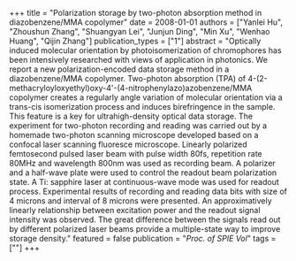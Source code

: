 +++
title = "Polarization storage by two-photon absorption method in diazobenzene/MMA copolymer"
date = 2008-01-01
authors = ["Yanlei Hu", "Zhoushun Zhang", "Shuangyan Lei", "Junjun Ding", "Min Xu", "Wenhao Huang", "Qijin Zhang"]
publication_types = ["1"]
abstract = "Optically induced molecular orientation by photoisomerization of chromophores has been intensively researched with views of application in photonics. We report a new polarization-encoded data storage method in a diazobenzene/MMA copolymer. Two-photon absorption (TPA) of 4-(2-methacryloyloxyethyl)oxy-4'-(4-nitrophenylazo)azobenzene/MMA copolymer creates a regularly angle variation of molecular orientation via a trans-cis isomerization process and induces birefringence in the sample. This feature is a key for ultrahigh-density optical data storage. The experiment for two-photon recording and reading was carried out by a homemade two-photon scanning microscope developed based on a confocal laser scanning fluoresce microscope. Linearly polarized femtosecond pulsed laser beam with pulse width 80fs, repetition rate 80MHz and wavelength 800nm was used as recording beam. A polarizer and a half-wave plate were used to control the readout beam polarization state. A Ti: sapphire laser at continuous-wave mode was used for readout process. Experimental results of recording and reading data bits with size of 4 microns and interval of 8 microns were presented. An approximatively linearly relationship between excitation power and the readout signal intensity was observed. The great difference between the signals read out by different polarized laser beams provide a multiple-state way to improve storage density."
featured = false
publication = "*Proc. of SPIE Vol*"
tags = [""]
+++

